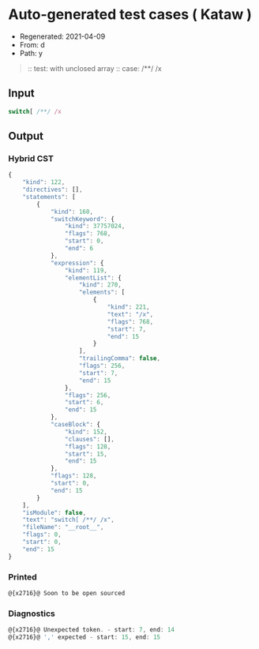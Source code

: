# Auto-generated test cases ( Kataw )
- Regenerated: 2021-04-09
- From: d
- Path: y
> :: test: with unclosed array
> :: case: /**/ /x
## Input

`````js
switch[ /**/ /x
`````

## Output

### Hybrid CST

```javascript
{
    "kind": 122,
    "directives": [],
    "statements": [
        {
            "kind": 160,
            "switchKeyword": {
                "kind": 37757024,
                "flags": 768,
                "start": 0,
                "end": 6
            },
            "expression": {
                "kind": 119,
                "elementList": {
                    "kind": 270,
                    "elements": [
                        {
                            "kind": 221,
                            "text": "/x",
                            "flags": 768,
                            "start": 7,
                            "end": 15
                        }
                    ],
                    "trailingComma": false,
                    "flags": 256,
                    "start": 7,
                    "end": 15
                },
                "flags": 256,
                "start": 6,
                "end": 15
            },
            "caseBlock": {
                "kind": 152,
                "clauses": [],
                "flags": 128,
                "start": 15,
                "end": 15
            },
            "flags": 128,
            "start": 0,
            "end": 15
        }
    ],
    "isModule": false,
    "text": "switch[ /**/ /x",
    "fileName": "__root__",
    "flags": 0,
    "start": 0,
    "end": 15
}
```

### Printed

```javascript
@{x2716}@ Soon to be open sourced
```

### Diagnostics

```javascript
@{x2716}@ Unexpected token. - start: 7, end: 14
@{x2716}@ ',' expected - start: 15, end: 15

```


